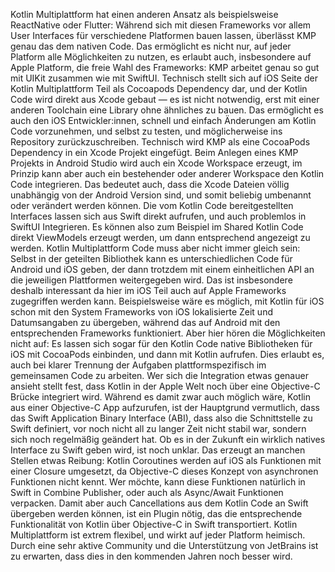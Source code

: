 Kotlin Multiplattform hat einen anderen Ansatz als beispielsweise ReactNative oder Flutter: Während sich mit diesen Frameworks vor allem  User Interfaces für verschiedene Platformen bauen lassen, überlässt KMP genau das dem nativen Code. Das ermöglicht es nicht nur, auf jeder Platform alle Möglichkeiten zu nutzen, es erlaubt auch, insbesondere auf Apple Platform, die freie Wahl des Frameworks: KMP arbeitet genau so gut mit UIKit zusammen wie mit SwiftUI.
Technisch stellt sich auf iOS Seite der Kotlin Multiplattform Teil als Cocoapods Dependency dar, und der Kotlin Code wird direkt aus Xcode gebaut — es ist nicht notwendig, erst mit einer anderen Toolchain eine Library ohne ähnliches zu bauen. Das ermöglicht es auch den iOS Entwickler:innen, schnell und einfach Änderungen am Kotlin Code vorzunehmen, und selbst zu testen, und möglicherweise ins Repository zurückzuschreiben. 
Technisch wird KMP als eine CocoaPods Dependency in ein Xcode Projekt eingefügt. Beim Anlegen eines KMP Projekts in Android Studio wird auch ein Xcode Workspace erzeugt, im Prinzip kann aber auch ein bestehender oder anderer Workspace den Kotlin Code integrieren. Das bedeutet auch, dass die Xcode Dateien völlig unabhängig von der Android Version sind, und somit beliebig umbenannt oder verändert werden können.
Die vom Kotlin Code bereitgestellten Interfaces lassen sich aus Swift direkt aufrufen, und auch problemlos in SwiftUI Integrieren. Es können also zum Beispiel im Shared Kotlin Code direkt ViewModels erzeugt werden, um dann entsprechend angezeigt zu werden.
Kotlin Multiplattform Code muss aber nicht immer gleich sein: Selbst in der geteilten Bibliothek kann es unterschiedlichen Code für Android und iOS geben, der dann trotzdem mit einem einheitlichen API an die jeweiligen Plattformen weitergegeben wird. Das ist insbesondere deshalb interessant da hier im iOS Teil auch auf Apple Frameworks zugegriffen werden kann. Beispielsweise wäre es möglich, mit Kotlin für iOS schon mit den System Frameworks von iOS lokalisierte Zeit und Datumsangaben zu übergeben, während das auf Android mit den entsprechenden Frameworks funktioniert. Aber hier hören die Möglichkeiten nicht auf: Es lassen sich sogar für den Kotlin Code native Bibliotheken für iOS mit CocoaPods  einbinden, und dann mit Kotlin aufrufen. Dies erlaubt es, auch bei klarer Trennung der Aufgaben plattformspezifisch im gemeinsamen Code zu arbeiten. 
Wer sich die Integration etwas genauer ansieht stellt fest, dass Kotlin in der Apple Welt noch über eine Objective-C Brücke integriert wird. Während es damit zwar auch möglich wäre, Kotlin aus einer Objective-C App aufzurufen, ist der Hauptgrund vermutlich, dass das Swift Application Binary Interface (ABI), dass also die Schnittstelle zu Swift definiert, vor noch nicht all zu langer Zeit nicht stabil war, sondern sich noch regelmäßig geändert hat. Ob es in der Zukunft ein wirklich natives Interface zu Swift geben wird, ist noch unklar.
Das erzeugt an manchen Stellen etwas Reibung: Kotlin Coroutines werden auf iOS als Funktionen mit einer Closure umgesetzt, da Objective-C dieses Konzept von asynchronen Funktionen nicht kennt. Wer möchte, kann diese Funktionen natürlich in Swift in Combine Publisher, oder auch als Async/Await Funktionen verpacken. Damit aber auch Cancellations aus dem Kotlin Code an Swift übergeben werden können, ist ein Plugin nötig, das die entsprechende Funktionalität von Kotlin über Objective-C in Swift transportiert.
Kotlin Multiplattform ist extrem flexibel, und wirkt auf jeder Platform heimisch. Durch eine sehr aktive Community und die Unterstützung von JetBrains ist zu erwarten, dass dies in den kommenden Jahren noch besser wird. 
